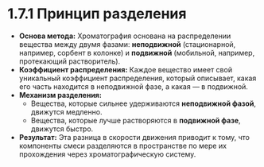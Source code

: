 # 1.7.1 Принцип разделения

*   **Основа метода:** Хроматография основана на распределении вещества между двумя фазами: **неподвижной** (стационарной, например, сорбент в колонке) и **подвижной** (мобильной, например, протекающий растворитель).
*   **Коэффициент распределения:** Каждое вещество имеет свой уникальный коэффициент распределения, который описывает, какая его часть находится в неподвижной фазе, а какая — в подвижной.
*   **Механизм разделения:**
    *   Вещества, которые сильнее удерживаются **неподвижной фазой**, движутся медленно.
    *   Вещества, которые лучше растворяются в **подвижной фазе**, движутся быстро.
*   **Результат:** Эта разница в скорости движения приводит к тому, что компоненты смеси разделяются в пространстве по мере их прохождения через хроматографическую систему.
